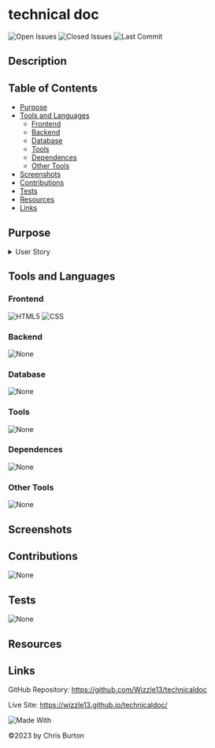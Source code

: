 # technical doc


![Open Issues](https://img.shields.io/github/issues-raw/wizzle13/technicaldoc?style=plastic)
![Closed Issues](https://img.shields.io/github/issues-closed-raw/wizzle13/technicaldoc?label=Closed%20Issues&style=plastic)
![Last Commit](https://img.shields.io/github/last-commit/wizzle13/technicaldoc?style=plastic)

## Description


 ## Table of Contents
 - [Purpose](#purpose)
 - [Tools and Languages](#tools-and-languages)
    - [Frontend](#frontend)
    - [Backend](#backend)
    - [Database](#database)
    - [Tools](#tools)
    - [Dependences](#dependences)
    - [Other Tools](#other-tools)
 - [Screenshots](#screenshots)   
 - [Contributions](#contribution)
 - [Tests](#test)
 - [Resources](#resources)
 - [Links](#links) 

 ## Purpose
   
   <details>
   <summary>
   User Story
   </summary>

- You can see a main element with a corresponding id="main-doc", which contains the page's main content (technical documentation)
- Within the #main-doc element, you can see several section elements, each with a class of main-section. There should be a minimum of five
- The first element within each .main-section should be a header element, which contains text that describes the topic of that section.
- Each section element with the class of main-section should also have an id that corresponds with the text of each header contained within it. Any spaces should be replaced with underscores (e.g. The section that contains the header "JavaScript and Java" should have a corresponding id="JavaScript_and_Java")
- The .main-section elements should contain at least ten p elements total (not each)
- The .main-section elements should contain at least five code elements total (not each)
- The .main-section elements should contain at least five li items total (not each)
- You can see a nav element with a corresponding id="navbar"
- The navbar element should contain one header element which contains text that describes the topic of the technical documentation
- Additionally, the navbar should contain link (a) elements with the class of nav-link. There should be one for every element with the class main-section
- The header element in the #navbar must come before any link (a) elements in the navbar
- Each element with the class of nav-link should contain text that corresponds to the header text within each section (e.g. if you have a "Hello world" section/header, your navbar should have an element which contains the text "Hello world")
- When you click on a navbar element, the page should navigate to the corresponding section of the #main-doc element (e.g. If you click on a .nav-link element that contains the text "Hello world", the page navigates to a section element with that id, and contains the corresponding header)
- On regular sized devices (laptops, desktops), the element with id="navbar" should be shown on the left side of the screen and should always be visible to the user
- Your technical documentation should use at least one media query
- Fulfill the user stories and pass all the tests below to complete this project. Give it your own personal style. Happy Coding!

Note: Be sure to add <link rel="stylesheet" href="styles.css"> in your HTML to link your stylesheet and apply your CSS
   </details>
   
 ## Tools and Languages
 ### Frontend
![HTML5](https://img.shields.io/badge/HTML5-E34F26?style=plastic&logo=html5&logoColor=white)
![CSS](https://img.shields.io/badge/CSS3-1572B6?style=plastic&logo=css3&logoColor=white)


 ### Backend
 ![None](https://img.shields.io/badge/None-blue)
 ### Database
 ![None](https://img.shields.io/badge/None-blue)
 ### Tools
 
 ![None](https://img.shields.io/badge/None-blue)

 ### Dependences
![None](https://img.shields.io/badge/None-blue)
 ### Other Tools
 ![None](https://img.shields.io/badge/None-blue)
 ## Screenshots   
 ## Contributions
 ![None](https://img.shields.io/badge/None-blue)
 ## Tests
 ![None](https://img.shields.io/badge/None-blue)
 ## Resources
 

 ## Links 
 GitHub Repository: https://github.com/Wizzle13/technicaldoc

 Live Site: https://wizzle13.github.io/technicaldoc/

 ![Made With](https://img.shields.io/badge/Made%20with-Ultimate%20README%20Generator%20v2-blue?style=plastic)

  &copy;2023 by Chris Burton